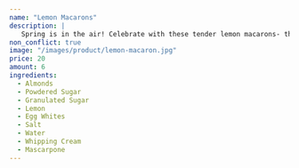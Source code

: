 ```yaml
---
name: "Lemon Macarons"
description: |
   Spring is in the air! Celebrate with these tender lemon macarons- they are sweet, tangy and vibrant to excite the air of SPRING!
non_conflict: true
image: "/images/product/lemon-macaron.jpg"
price: 20
amount: 6
ingredients:
  - Almonds
  - Powdered Sugar
  - Granulated Sugar
  - Lemon
  - Egg Whites
  - Salt
  - Water
  - Whipping Cream
  - Mascarpone
---
```

